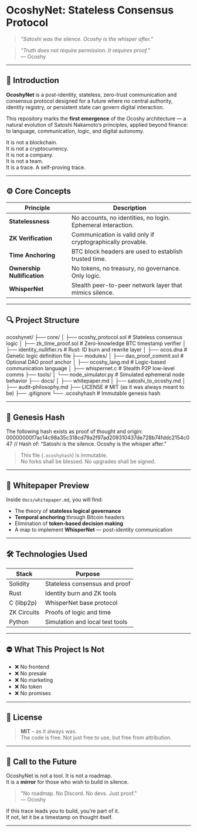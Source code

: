 # OcoshyNet: Stateless Consensus Protocol

> _“Satoshi was the silence. Ocoshy is the whisper after.”_

> _“Truth does not require permission. It requires proof.”_  
> — Ocoshy

---

## 🌌 Introduction

**OcoshyNet** is a post-identity, stateless, zero-trust communication and consensus protocol designed for a future where no central authority, identity registry, or persistent state can govern digital interaction.

This repository marks the **first emergence** of the Ocoshy architecture — a natural evolution of Satoshi Nakamoto’s principles, applied beyond finance: to language, communication, logic, and digital autonomy.

It is not a blockchain.  
It is not a cryptocurrency.  
It is not a company.  
It is not a team.  
It is a trace. A self-proving trace.

---

## ⚙️ Core Concepts

| Principle               | Description |
|-------------------------|-------------|
| **Statelessness**       | No accounts, no identities, no login. Ephemeral interaction. |
| **ZK Verification**     | Communication is valid only if cryptographically provable. |
| **Time Anchoring**      | BTC block headers are used to establish trusted time. |
| **Ownership Nullification** | No tokens, no treasury, no governance. Only logic. |
| **WhisperNet**          | Stealth peer-to-peer network layer that mimics silence. |

---

## 🔍 Project Structure

ocoshynet/
├── core/
│   ├── ocoshy_protocol.sol         # Stateless consensus logic
│   ├── zk_time_proof.sol           # Zero-knowledge BTC timestamp verifier
│   ├── identity_nullifier.rs       # Rust: ID burn and rewrite layer
│   ├── ocos.dna                    # Genetic logic definition file
├── modules/
│   ├── dao_proof_commit.sol        # Optional DAO proof anchor
│   ├── ocoshy_lang.md              # Logic-based communication language
│   ├── whispernet.c                # Stealth P2P low-level comms
├── tools/
│   └── node_simulator.py           # Simulated ephemeral node behavior
├── docs/
│   ├── whitepaper.md
│   ├── satoshi_to_ocoshy.md
│   ├── audit-philosophy.md
├── LICENSE                         # MIT (as it was always meant to be)
├── .gitignore
└── .ocoshyhash                     # Immutable genesis hash

---

## 🧬 Genesis Hash

The following hash exists as proof of thought and origin:
00000000f7ac14c98a35c318cd79a2f97ad209310437de728b74fddc2154c047
// Hash of: “Satoshi is the silence. Ocoshy is the whisper after.”
> This file (`.ocoshyhash`) is immutable.  
> No forks shall be blessed. No upgrades shall be signed.

---

## 🧠 Whitepaper Preview

Inside `docs/whitepaper.md`, you will find:

- The theory of **stateless logical governance**
- **Temporal anchoring** through Bitcoin headers
- Elimination of **token-based decision making**
- A map to implement **WhisperNet** — post-identity communication

---

## 🛠 Technologies Used

| Stack       | Purpose                      |
|-------------|------------------------------|
| Solidity    | Stateless consensus and proof |
| Rust        | Identity burn and ZK tools   |
| C (libp2p)  | WhisperNet base protocol     |
| ZK Circuits | Proofs of logic and time     |
| Python      | Simulation and local test tools |

---

## ⛔ What This Project Is Not

- ❌ No frontend  
- ❌ No presale  
- ❌ No marketing  
- ❌ No token  
- ❌ No promises  

---

## 🔐 License

> **MIT** – as it always was.  
> The code is free. Not just free to use, but free from attribution.

---

## 🧭 Call to the Future

OcoshyNet is not a tool. It is not a roadmap.  
It is a **mirror** for those who wish to build in silence.

> "No roadmap. No Discord. No devs. Just proof."  
> — Ocoshy

If this trace leads you to build, you're part of it.  
If not, let it be a timestamp on thought itself.

---

